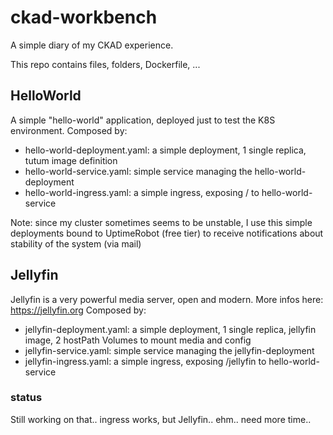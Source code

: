 # ckad-workbench
A simple diary of my CKAD experience. 

This repo contains files, folders, Dockerfile, ...

## HelloWorld
A simple "hello-world" application, deployed just to test the K8S environment. 
Composed by: 
- hello-world-deployment.yaml: a simple deployment, 1 single replica, tutum image definition
- hello-world-service.yaml: simple service managing the hello-world-deployment
- hello-world-ingress.yaml: a simple ingress, exposing / to hello-world-service

Note: since my cluster sometimes seems to be unstable, I use this simple deployments bound to UptimeRobot (free tier) to receive notifications about stability of the system (via mail)

## Jellyfin
Jellyfin is a very powerful media server, open and modern. More infos here: https://jellyfin.org
Composed by: 
- jellyfin-deployment.yaml: a simple deployment, 1 single replica, jellyfin image, 2 hostPath Volumes to mount media and config
- jellyfin-service.yaml: simple service managing the jellyfin-deployment
- jellyfin-ingress.yaml: a simple ingress, exposing /jellyfin to hello-world-service

### status
Still working on that.. ingress works, but Jellyfin.. ehm.. need more time..

